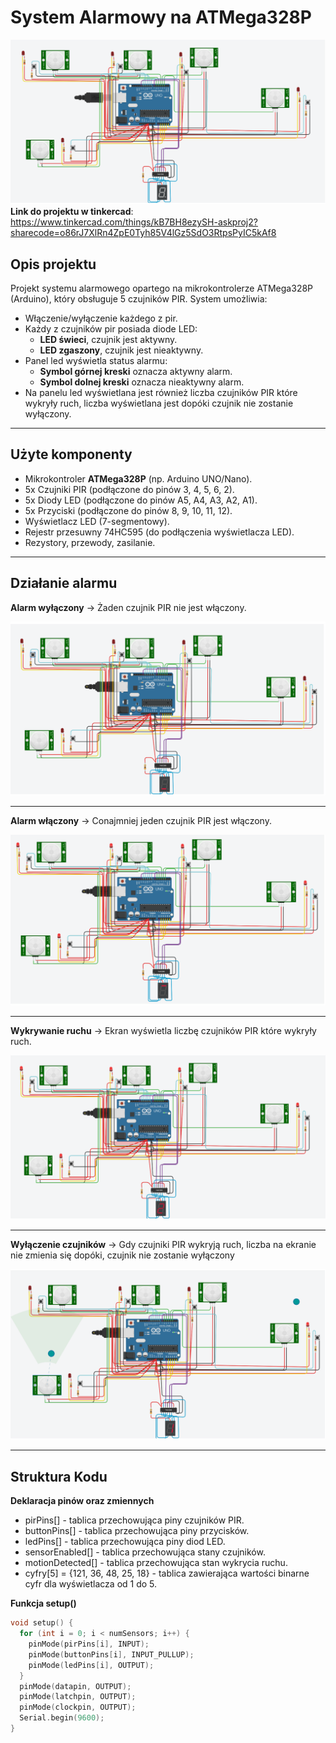 # System Alarmowy na ATMega328P
![Schemat połączeń](images/schemat.png)
**Link do projektu w tinkercad**: https://www.tinkercad.com/things/kB7BH8ezySH-askproj2?sharecode=o86rJ7XlRn4ZpE0Tyh85V4lGz5SdO3RtpsPyIC5kAf8

## Opis projektu

Projekt systemu alarmowego opartego na mikrokontrolerze ATMega328P (Arduino), który obsługuje 5 czujników PIR. System umożliwia:

- Włączenie/wyłączenie każdego z pir.
- Każdy z czujników pir posiada diode LED:  
  - **LED świeci**, czujnik jest aktywny.  
  - **LED zgaszony**, czujnik  jest nieaktywny.
- Panel led wyświetla status alarmu:  
  - **Symbol górnej kreski** oznacza aktywny alarm.  
  - **Symbol dolnej kreski** oznacza nieaktywny alarm.
- Na panelu led wyświetlana jest również liczba czujników PIR które wykryły ruch, liczba wyświetlana jest dopóki czujnik nie zostanie wyłączony.

---
## Użyte komponenty

- Mikrokontroler **ATMega328P** (np. Arduino UNO/Nano).
- 5x Czujniki PIR (podłączone do pinów 3, 4, 5, 6, 2).
- 5x Diody LED (podłączone do pinów A5, A4, A3, A2, A1).
- 5x Przyciski (podłączone do pinów 8, 9, 10, 11, 12).
- Wyświetlacz LED (7-segmentowy).
- Rejestr przesuwny 74HC595 (do podłączenia wyświetlacza LED).
- Rezystory, przewody, zasilanie.
---
## Działanie alarmu
**Alarm wyłączony** -> Żaden czujnik PIR nie jest włączony.

![Schemat połączeń](images/wyłączony.png)

---
**Alarm włączony** -> Conajmniej jeden czujnik PIR jest włączony.

![Schemat połączeń](images/włączony.png)

---
**Wykrywanie ruchu** -> Ekran wyświetla liczbę czujników PIR które wykryły ruch.

![Schemat połączeń](images/2czuj.png)

---
**Wyłączenie czujników** -> Gdy czujniki PIR wykryją ruch, liczba na ekranie nie zmienia się dopóki, czujnik nie zostanie wyłączony

![Schemat połączeń](images/po1wyłącz.png)

---

## Struktura Kodu
**Deklaracja pinów oraz zmiennych**
- pirPins[] - tablica przechowująca piny czujników PIR.
- buttonPins[] - tablica przechowująca piny przycisków.
- ledPins[] - tablica przechowująca piny diod LED.
- sensorEnabled[] - tablica przechowująca stany czujników.
- motionDetected[] - tablica przechowująca stan wykrycia ruchu.
- cyfry[5] = {121, 36, 48, 25, 18} - tablica zawierająca wartości binarne cyfr dla wyświetlacza od 1 do 5.

**Funkcja setup()**

```cpp
void setup() {
  for (int i = 0; i < numSensors; i++) {
    pinMode(pirPins[i], INPUT);
    pinMode(buttonPins[i], INPUT_PULLUP);
    pinMode(ledPins[i], OUTPUT);
  }
  pinMode(datapin, OUTPUT);
  pinMode(latchpin, OUTPUT);
  pinMode(clockpin, OUTPUT);
  Serial.begin(9600);
} 

